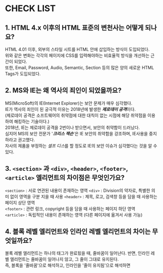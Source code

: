 # CHECK LIST  

## 1. HTML 4.x 이후의 HTML 표준의 변천사는 어떻게 되나요? 
HTML 4.01 이후, 외부의 스타일 시트를 HTML 안에 삽입하는 방식이 도입되었다.    
위와 같은 변화는 각각의 페이지에 CSS를 입력해야하는 비효율적 방식을 개선하는 근간이 되었다.   
또한, Email, Password, Audio, Semantic, Section 등의 많은 양의 새로운 HTML Tags가 도입되었다.   
   
   
## 2. MS와 IE는 왜 역사의 죄인이 되었을까요?
MS(MicroSoft)의 IE(Internet Explorer)는 보안 문제가 매우 심각했다.   
IE가 역사의 죄인이 된 궁극적 이유는 2018년에 발생한 ***제로데이 공격***이다.   
(제로데이 공격은 소프트웨어의 취약점에 대한 대칙이 없는 시점에 해당 취약점을 이용하여 해킹하는 기술이다.)   
2018년, IE는 제로데이 공격을 2번이나 받으면서, 보안의 취약함이 드러났다.   
심지어 MS의 보안 전문가 '***크리스 잭슨***'은 IE 보안의 취약함을 강조하며, IE사용을 중지하라고 권고했다.   
자사의 제품을 부정하는 *셀프 디스*를 할 정도로 IE의 보안 이슈가 심각했다는 것을 알 수 있다.   
   
   
## 3. `<section>` 과 `<div>`, `<header>`, `<footer>`, `<article>` 엘리먼트의 차이점은 무엇인가요?
`<section>` : 서로 연관된 내용이 존재하는 영역
`<div>` : Division의 약자로, 특별한 의미 없이 영역을 구분 지을 때 사용
`<header>` : 제목, 로고, 검색창 등을 담을 때 사용하는 페이지 상단 영역   
`<footer>` : 관련 링크, copyright 등을 담을 때 사용하는 페이지 하단 영역      
`<article>` : 독립적인 내용이 존재하는 영역 (다른 페이지에 옮겨서 사용 가능)


## 4. 블록 레벨 엘리먼트와 인라인 레벨 엘리먼트의 차이는 무엇일까요?   
블록 레벨 엘리먼트는 하나의 태그가 완료됬을 때, 줄바꿈이 일어난다. 반면, 인라인 레벨 엘리먼트는 줄바꿈이 일어나지 않고, 그 줄이 그대로 유지된다.   
즉, 블록을 '줄바꿈'으로 해석하고, 인라인을 '줄이 유지됨'으로 해석하면 
